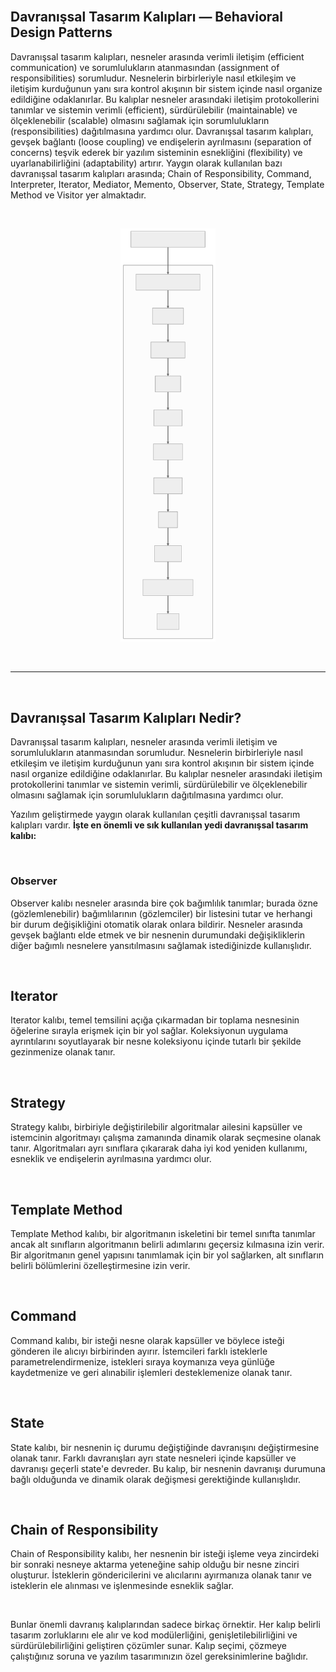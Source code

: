 <br/>

## Davranışsal Tasarım Kalıpları — Behavioral Design Patterns

Davranışsal tasarım kalıpları, nesneler arasında verimli iletişim (efficient communication) ve sorumlulukların atanmasından (assignment of responsibilities) sorumludur. Nesnelerin birbirleriyle nasıl etkileşim ve iletişim kurduğunun yanı sıra kontrol akışının bir sistem içinde nasıl organize edildiğine odaklanırlar. Bu kalıplar nesneler arasındaki iletişim protokollerini tanımlar ve sistemin verimli (efficient), sürdürülebilir (maintainable) ve ölçeklenebilir (scalable) olmasını sağlamak için sorumlulukların (responsibilities) dağıtılmasına yardımcı olur. Davranışsal tasarım kalıpları, gevşek bağlantı (loose coupling) ve endişelerin ayrılmasını (separation of concerns) teşvik ederek bir yazılım sisteminin esnekliğini (flexibility) ve uyarlanabilirliğini (adaptability) artırır. Yaygın olarak kullanılan bazı davranışsal tasarım kalıpları arasında; Chain of Responsibility, Command, Interpreter, Iterator, Mediator, Memento, Observer, State, Strategy, Template Method ve Visitor yer almaktadır.

<br/>

<p align="center">
  <img 
  width="30%" 
  title="Behavioral Design Patterns"
  src="../../images/behavioral-design-patterns.svg" />
</p>

<br>

---

<br/>

## Davranışsal Tasarım Kalıpları Nedir?

Davranışsal tasarım kalıpları, nesneler arasında verimli iletişim ve sorumlulukların atanmasından sorumludur. Nesnelerin birbirleriyle nasıl etkileşim ve iletişim kurduğunun yanı sıra kontrol akışının bir sistem içinde nasıl organize edildiğine odaklanırlar. Bu kalıplar nesneler arasındaki iletişim protokollerini tanımlar ve sistemin verimli, sürdürülebilir ve ölçeklenebilir olmasını sağlamak için sorumlulukların dağıtılmasına yardımcı olur.

Yazılım geliştirmede yaygın olarak kullanılan çeşitli davranışsal tasarım kalıpları vardır. **İşte en önemli ve sık kullanılan yedi davranışsal tasarım kalıbı:**

<br/>

### **Observer**

Observer kalıbı nesneler arasında bire çok bağımlılık tanımlar; burada özne (gözlemlenebilir) bağımlılarının (gözlemciler) bir listesini tutar ve herhangi bir durum değişikliğini otomatik olarak onlara bildirir. Nesneler arasında gevşek bağlantı elde etmek ve bir nesnenin durumundaki değişikliklerin diğer bağımlı nesnelere yansıtılmasını sağlamak istediğinizde kullanışlıdır.

<br/>

## **Iterator**

Iterator kalıbı, temel temsilini açığa çıkarmadan bir toplama nesnesinin öğelerine sırayla erişmek için bir yol sağlar. Koleksiyonun uygulama ayrıntılarını soyutlayarak bir nesne koleksiyonu içinde tutarlı bir şekilde gezinmenize olanak tanır.

<br/>

## **Strategy**

Strategy kalıbı, birbiriyle değiştirilebilir algoritmalar ailesini kapsüller ve istemcinin algoritmayı çalışma zamanında dinamik olarak seçmesine olanak tanır. Algoritmaları ayrı sınıflara çıkararak daha iyi kod yeniden kullanımı, esneklik ve endişelerin ayrılmasına yardımcı olur.

<br/>

## **Template Method**

Template Method kalıbı, bir algoritmanın iskeletini bir temel sınıfta tanımlar ancak alt sınıfların algoritmanın belirli adımlarını geçersiz kılmasına izin verir. Bir algoritmanın genel yapısını tanımlamak için bir yol sağlarken, alt sınıfların belirli bölümlerini özelleştirmesine izin verir.

<br/>

## **Command**

Command kalıbı, bir isteği nesne olarak kapsüller ve böylece isteği gönderen ile alıcıyı birbirinden ayırır. İstemcileri farklı isteklerle parametrelendirmenize, istekleri sıraya koymanıza veya günlüğe kaydetmenize ve geri alınabilir işlemleri desteklemenize olanak tanır.

<br/>

## **State**

State kalıbı, bir nesnenin iç durumu değiştiğinde davranışını değiştirmesine olanak tanır. Farklı davranışları ayrı state nesneleri içinde kapsüller ve davranışı geçerli state'e devreder. Bu kalıp, bir nesnenin davranışı durumuna bağlı olduğunda ve dinamik olarak değişmesi gerektiğinde kullanışlıdır.

<br/>

## **Chain of Responsibility**

Chain of Responsibility kalıbı, her nesnenin bir isteği işleme veya zincirdeki bir sonraki nesneye aktarma yeteneğine sahip olduğu bir nesne zinciri oluşturur. İsteklerin göndericilerini ve alıcılarını ayırmanıza olanak tanır ve isteklerin ele alınması ve işlenmesinde esneklik sağlar.

<br/>

Bunlar önemli davranış kalıplarından sadece birkaç örnektir. Her kalıp belirli tasarım zorluklarını ele alır ve kod modülerliğini, genişletilebilirliğini ve sürdürülebilirliğini geliştiren çözümler sunar. Kalıp seçimi, çözmeye çalıştığınız soruna ve yazılım tasarımınızın özel gereksinimlerine bağlıdır.

<br/>
